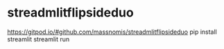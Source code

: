 # streadmlitflipsideduo


https://gitpod.io/#github.com/massnomis/streadmlitflipsideduo
pip install streamlit
streamlit run
